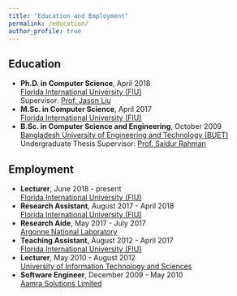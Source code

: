 ```yaml
---
title: "Education and Employment"
permalink: /education/
author_profile: true
---
```


## Education

* **Ph.D. in Computer Science**, April 2018<br/>
[Florida International University (FIU)](https://www.fiu.edu)<br/>
Supervisor: [Prof. Jason Liu](http://people.cis.fiu.edu/liux/)
* **M.Sc. in Computer Science**, April 2017<br/>
[Florida International University (FIU)](https://www.fiu.edu)
* **B.Sc. in Computer Science and Engineering**, October 2009<br/>
[Bangladesh University of Engineering and Technology (BUET)](http://buet.ac.bd)<br/>
Undergraduate Thesis Supervisor: [Prof. Saidur Rahman](https://saidurrahman.buet.ac.bd/)

## Employment

* **Lecturer**, June 2018 - present<br/>
[Florida International University (FIU)](https://www.fiu.edu)
* **Research Assistant**, August 2017 - April 2018<br/>
[Florida International University (FIU)](https://www.fiu.edu)
* **Research Aide**, May 2017 - July 2017<br/>
[Argonne National Laboratory](https://www.anl.gov/) 
* **Teaching Assistant**, August 2012 - April 2017<br/>
[Florida International University (FIU)](https://www.fiu.edu)
* **Lecturer**, May 2010 - August 2012<br/>
[University of Information Technology and Sciences](https://www.uits.edu.bd/)
* **Software Engineer**, December 2009 - May 2010<br/>
[Aamra Solutions Limited](https://www.aamra.com.bd/) 